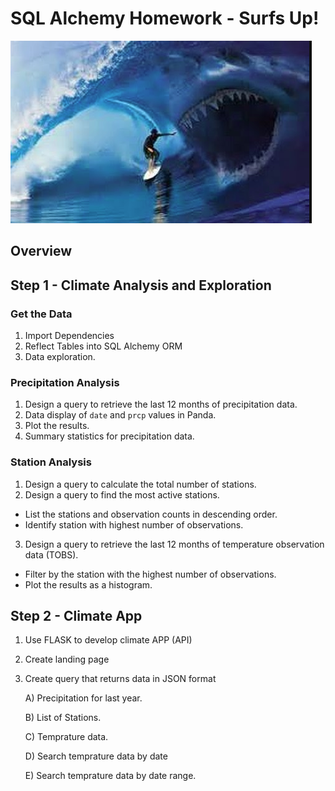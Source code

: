 # SQL Alchemy Homework - Surfs Up!
![surf.png](Images/surf.png)
## Overview
## Step 1 - Climate Analysis and Exploration
### Get the Data
1. Import Dependencies
2. Reflect Tables into SQL Alchemy ORM
3. Data exploration.

### Precipitation Analysis
1.  Design a query to retrieve the last 12 months of precipitation data.
2.  Data display of  `date` and `prcp` values in Panda.
3.  Plot the results.
4.  Summary statistics for precipitation data.

### Station Analysis
1. Design a query to calculate the total number of stations.
2. Design a query to find the most active stations.
  * List the stations and observation counts in descending order.
  * Identify station with highest number of observations.
3. Design a query to retrieve the last 12 months of temperature observation data (TOBS).
  * Filter by the station with the highest number of observations.
  * Plot the results as a histogram.

## Step 2 - Climate App
1. Use FLASK to develop climate APP (API)
2. Create landing page
3. Create query that returns data in JSON format

    A) Precipitation for last year.
    
    B) List of Stations.
    
    C) Temprature data.
    
    D) Search temprature data by date
    
    E) Search temprature data by date range.
    
